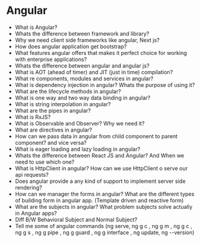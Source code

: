 Angular
===============================================================

- What is Angular?
- Whats the difference between framework and library?
- Why we need client side frameworks like angular, Next js?
- How does angular application get bootstrap?
- What features angular offers that makes it perfect choice for working with enterprise applications?
- Whats the difference between angular and angular js?
- What is AOT (ahead of timer) and JIT (just in time) compilation?
- What re components, modules and services in angular?
- What is dependency injection in angular? Whats the purpose of using it?
- What are the lifecycle methods in angular?
- What is one way and two way data binding in angular?
- What is string interpolation in angular?
- What are the pipes in angular?
- What is RxJS?
- What is Observable and Observer? Why we need it?
- What are directives in angular?
- How can we pass data in angular from child component to parent component? and vice versa?
- What is eager loading and lazy loading in angular?
- Whats the difference between React JS and Angular? And When we need to use which one?
- What is HttpClient in angular? How can we use HttpClient o serve our api requests?
- Does angular provide a any kind of support to implement server side rendering?
- How can we manager the forms in angular? What are the different types of building form in angular app. (Template driven and reactive form)
- What are the subjects in angular? What problem subjects solve actually in Angular apps?
- Diff B/W Behavioral Subject and Normal Subject?
- Tell me some of angular commands 
  (ng serve, ng g c <name>, ng g m <name>, ng g c <name>, ng g s <name>, ng g pipe <name>, ng g guard <name>, ng g interface <name>, ng update, ng --version)